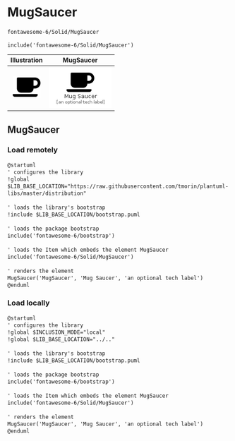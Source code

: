 # MugSaucer


```text
fontawesome-6/Solid/MugSaucer
```

```text
include('fontawesome-6/Solid/MugSaucer')
```



| Illustration | MugSaucer |
| :---: | :---: |
| ![illustration for Illustration](../../fontawesome-6/Solid/MugSaucer.png) | ![illustration for MugSaucer](../../fontawesome-6/Solid/MugSaucer.Local.png) |




## MugSaucer

### Load remotely
```plantuml
@startuml
' configures the library
!global $LIB_BASE_LOCATION="https://raw.githubusercontent.com/tmorin/plantuml-libs/master/distribution"

' loads the library's bootstrap
!include $LIB_BASE_LOCATION/bootstrap.puml

' loads the package bootstrap
include('fontawesome-6/bootstrap')

' loads the Item which embeds the element MugSaucer
include('fontawesome-6/Solid/MugSaucer')

' renders the element
MugSaucer('MugSaucer', 'Mug Saucer', 'an optional tech label')
@enduml
```

### Load locally
```plantuml
@startuml
' configures the library
!global $INCLUSION_MODE="local"
!global $LIB_BASE_LOCATION="../.."

' loads the library's bootstrap
!include $LIB_BASE_LOCATION/bootstrap.puml

' loads the package bootstrap
include('fontawesome-6/bootstrap')

' loads the Item which embeds the element MugSaucer
include('fontawesome-6/Solid/MugSaucer')

' renders the element
MugSaucer('MugSaucer', 'Mug Saucer', 'an optional tech label')
@enduml
```

